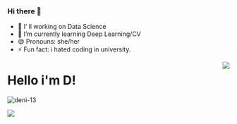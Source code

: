 ### Hi there 👋




- 🔭 I’ ll working on Data Science
- 🌱 I’m currently learning Deep Learning/CV
- 😄 Pronouns: she/her
- ⚡ Fun fact: i hated coding in university.



<img align='right' src="https://github-readme-stats.vercel.app/api?username=deni-13&show_icons=true">

# Hello i'm D! 
<p align="left"> <img src="https://komarev.com/ghpvc/?username=bleu8" alt="deni-13" /> </p>


[![](https://img.shields.io/github/followers/deni-13?style=social)](https://www.github.com/deni-13)



